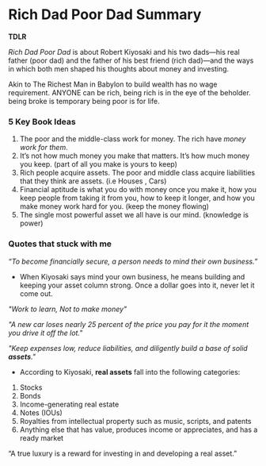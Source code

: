 # Rich Dad Poor Dad Summary

**TDLR**

*Rich Dad Poor Dad* is about Robert Kiyosaki and his two dads—his real father (poor dad) and the father of his best friend (rich dad)—and the ways in which both men shaped his thoughts about money and investing.

Akin to The Richest Man in Babylon to build wealth has no wage requirement. ANYONE can be rich, being rich is in the eye of the beholder. being broke is temporary being poor is for life.

### 5 Key Book Ideas


1. The poor and the middle-class work for money. The rich have *money work for them*.
2. It’s not how much money you make that matters. It’s how much money you keep. (part of all you make is yours to keep)
3. Rich people acquire assets. The poor and middle class acquire liabilities that they think are assets. (i.e Houses , Cars)
4. Financial aptitude is what you do with money once you make it, how you keep people from taking it from you, how to keep it longer, and how you make money work hard for you. (keep the money flowing)
5. The single most powerful asset we all have is our mind. (knowledge is power)

### Quotes that stuck with me

*“To become financially secure, a person needs to mind their own business.”*

- When Kiyosaki says mind your own business, he means building and keeping your asset column strong. Once a dollar goes into it, never let it come out.

*"Work to learn, Not to make money"*

*"A new car loses nearly 25 percent of the price you pay for it the moment you drive it off the lot."*

*"Keep expenses low, reduce liabilities, and diligently build a base of solid **assets**."*


- According to Kiyosaki, **real assets** fall into the following categories:

1. Stocks
2. Bonds
3. Income-generating real estate
4. Notes (IOUs)
5. Royalties from intellectual property such as music, scripts, and patents
6. Anything else that has value, produces income or appreciates, and has a ready market

“A true luxury is a reward for investing in and developing a real asset.”




